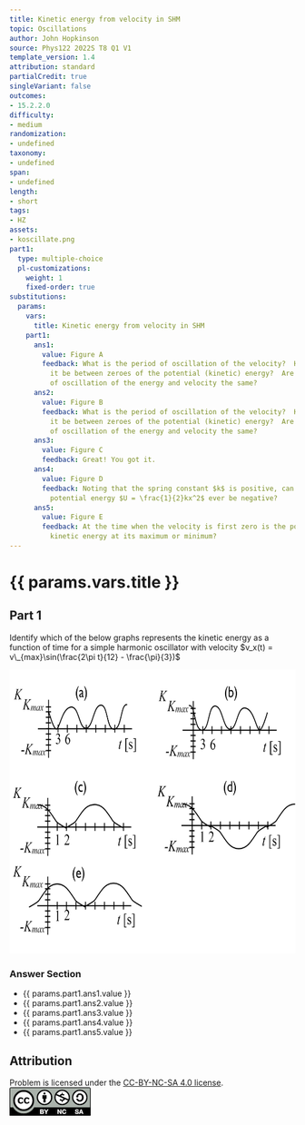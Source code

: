 ```yaml
---
title: Kinetic energy from velocity in SHM
topic: Oscillations
author: John Hopkinson
source: Phys122 2022S T8 Q1 V1
template_version: 1.4
attribution: standard
partialCredit: true
singleVariant: false
outcomes:
- 15.2.2.0
difficulty:
- medium
randomization:
- undefined
taxonomy:
- undefined
span:
- undefined
length:
- short
tags:
- HZ
assets:
- koscillate.png
part1:
  type: multiple-choice
  pl-customizations:
    weight: 1
    fixed-order: true
substitutions:
  params:
    vars:
      title: Kinetic energy from velocity in SHM
    part1:
      ans1:
        value: Figure A
        feedback: What is the period of oscillation of the velocity?  How long should
          it be between zeroes of the potential (kinetic) energy?  Are the periods
          of oscillation of the energy and velocity the same?
      ans2:
        value: Figure B
        feedback: What is the period of oscillation of the velocity?  How long should
          it be between zeroes of the potential (kinetic) energy?  Are the periods
          of oscillation of the energy and velocity the same?
      ans3:
        value: Figure C
        feedback: Great! You got it.
      ans4:
        value: Figure D
        feedback: Noting that the spring constant $k$ is positive, can the elastic
          potential energy $U = \frac{1}{2}kx^2$ ever be negative?
      ans5:
        value: Figure E
        feedback: At the time when the velocity is first zero is the potential or
          kinetic energy at its maximum or minimum?
---
```

# {{ params.vars.title }}

## Part 1

Identify which of the below graphs represents the kinetic energy as a function of time for a simple harmonic oscillator with velocity $v_x(t) = v\_{max}\sin(\frac{2\pi t}{12} - \frac{\pi}{3})$

<img src="koscillate.png" alt="Image of five graphs. The five graphs represent the kinetic energy as a function of time for a simple harmonic oscillator. Graph A shows positive kinetic energy at all times with K = 0 at t = 1s. Graph B shows positive kinetic energy at all times with K = 0 at t = 1s. Graph C shows positive kinetic energy at all times with K = 0 at t = 2s. Graph D shows negative kinetic energy at 2s < t < 8s with K = 0 at t = 2s and t = 8s. Graph E shows positive kinetic energy at all times with K = 0 at t = 4s." width = "600" height = "500">

### Answer Section

- {{ params.part1.ans1.value }}
- {{ params.part1.ans2.value }}
- {{ params.part1.ans3.value }}
- {{ params.part1.ans4.value }}
- {{ params.part1.ans5.value }}

## Attribution

Problem is licensed under the [CC-BY-NC-SA 4.0 license](https://creativecommons.org/licenses/by-nc-sa/4.0/).<br> ![The Creative Commons 4.0 license requiring attribution-BY, non-commercial-NC, and share-alike-SA license.](https://raw.githubusercontent.com/firasm/bits/master/by-nc-sa.png)